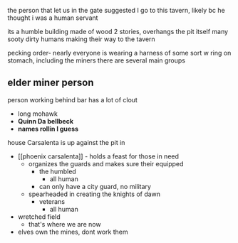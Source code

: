the person that let us in the gate suggested I go to this tavern, likely bc he thought i was a human servant

its a humble building
made of wood 2 stories, overhangs the pit itself
many sooty dirty humans making their way to the tavern

pecking order-
nearly everyone is wearing a harness of some sort w ring on stomach, including the miners
there are several main groups

elder miner person
- 
person working behind bar has a lot of clout
- long mohawk
- **Quinn Da bellbeck**
- **names rollin I guess**

house Carsalenta is up against the pit in 
- [[phoenix carsalenta]] - holds a feast for those in need
	- organizes the guards and makes sure their equipped
		- the humbled
			- all human
		- can only have a city guard, no military
	- spearheaded in creating the knights of dawn
		- veterans
			- all human
- wretched field
	- that's where we are now
- elves own the mines, dont work them